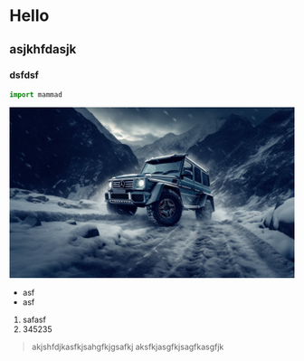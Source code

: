 # Hello

## asjkhfdasjk

### dsfdsf

```python
import mammad
```

![alt text](mercedes-benz-amg-g-63-2688x1613-23699.jpg)

- asf
- asf

1. safasf
2. 345235

> akjshfdjkasfkjsahgfkjgsafkj
> aksfkjasgfkjsagfkasgfjk
